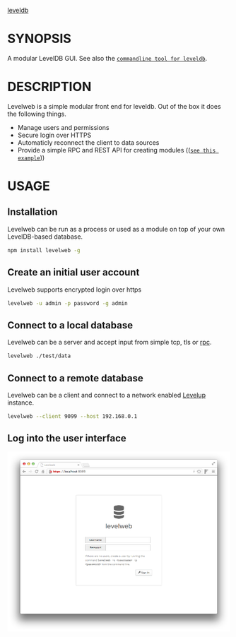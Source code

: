 [leveldb](/public/img/leveldb.png)

# SYNOPSIS
A modular LevelDB GUI. See also the [`commandline tool for leveldb`][99].

# DESCRIPTION
Levelweb is a simple modular front end for leveldb. Out of the box it does
the following things.

 - Manage users and permissions
 - Secure login over HTTPS
 - Automaticly reconnect the client to data sources
 - Provide a simple RPC and REST API for creating modules (([`see this example`][98]))

# USAGE

## Installation
Levelweb can be run as a process or used as a module on top of your own 
LevelDB-based database.

```bash
npm install levelweb -g
```

## Create an initial user account
Levelweb supports encrypted login over https

```bash
levelweb -u admin -p password -g admin
```

## Connect to a local database 
Levelweb can be a server and accept input from simple tcp, tls or [rpc][0].

```bash
levelweb ./test/data
```

## Connect to a remote database
Levelweb can be a client and connect to a network enabled [Levelup][1] instance.

```bash
levelweb --client 9099 --host 192.168.0.1
```

## Log into the user interface
![screenshot](/screenshots/screenshot0.png)

[0]:https://github.com/juliangruber/multilevel
[1]:https://github.com/rvagg/node-levelup
[98]:https://github.com/hij1nx/levelweb-template
[99]:https://github.com/hij1nx/lev

